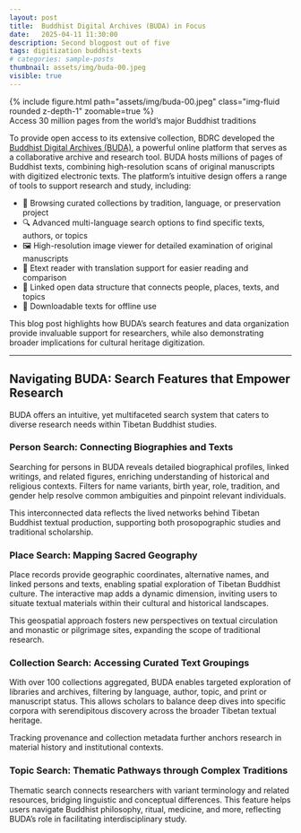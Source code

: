 ```yaml
---
layout: post
title:  Buddhist Digital Archives (BUDA) in Focus
date:   2025-04-11 11:30:00
description: Second blogpost out of five
tags: digitization buddhist-texts
# categories: sample-posts
thumbnail: assets/img/buda-00.jpeg
visible: true
---
```


<div class="row mt-3">
    <div class="col-sm mt-3 mt-md-0">
        {% include figure.html path="assets/img/buda-00.jpeg" class="img-fluid rounded z-depth-1" zoomable=true %}
    </div>
</div>
<div class="caption">
    Access 30 million pages from the world’s major Buddhist traditions
</div>


To provide open access to its extensive collection, BDRC developed the [Buddhist Digital Archives (BUDA)](https://www.bdrc.io/buda-archive/), a powerful online platform that serves as a collaborative archive and research tool.
BUDA hosts millions of pages of Buddhist texts, combining high-resolution scans of original manuscripts with digitized electronic texts. The platform’s intuitive design offers a range of tools to support research and study, including:
- 🧭 Browsing curated collections by tradition, language, or preservation project
- 🔍 Advanced multi-language search options to find specific texts, authors, or topics
- 🖼️ High-resolution image viewer for detailed examination of original manuscripts
- 📖 Etext reader with translation support for easier reading and comparison
- 🔗 Linked open data structure that connects people, places, texts, and topics
- 💾 Downloadable texts for offline use

This blog post highlights how BUDA’s search features and data organization provide invaluable support for researchers, while also demonstrating broader implications for cultural heritage digitization.

---

## Navigating BUDA: Search Features that Empower Research

BUDA offers an intuitive, yet multifaceted search system that caters to diverse research needs within Tibetan Buddhist studies.

### Person Search: Connecting Biographies and Texts

Searching for persons in BUDA reveals detailed biographical profiles, linked writings, and related figures, enriching understanding of historical and religious contexts. Filters for name variants, birth year, role, tradition, and gender help resolve common ambiguities and pinpoint relevant individuals.

This interconnected data reflects the lived networks behind Tibetan Buddhist textual production, supporting both prosopographic studies and traditional scholarship.

### Place Search: Mapping Sacred Geography

Place records provide geographic coordinates, alternative names, and linked persons and texts, enabling spatial exploration of Tibetan Buddhist culture. The interactive map adds a dynamic dimension, inviting users to situate textual materials within their cultural and historical landscapes.

This geospatial approach fosters new perspectives on textual circulation and monastic or pilgrimage sites, expanding the scope of traditional research.

### Collection Search: Accessing Curated Text Groupings

With over 100 collections aggregated, BUDA enables targeted exploration of libraries and archives, filtering by language, author, topic, and print or manuscript status. This allows scholars to balance deep dives into specific corpora with serendipitous discovery across the broader Tibetan textual heritage.

Tracking provenance and collection metadata further anchors research in material history and institutional contexts.

### Topic Search: Thematic Pathways through Complex Traditions

Thematic search connects researchers with variant terminology and related resources, bridging linguistic and conceptual differences. This feature helps users navigate Buddhist philosophy, ritual, medicine, and more, reflecting BUDA’s role in facilitating interdisciplinary study.
